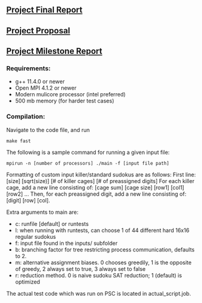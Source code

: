 ## [Project Final Report](writeups/final_report.pdf)

## [Project Proposal](writeups/project_proposal.pdf)

## [Project Milestone Report](writeups/project_milestone_report.pdf)

### Requirements:

- g++ 11.4.0 or newer
- Open MPI 4.1.2 or newer 
- Modern mulicore processor (intel preferred)
- 500 mb memory (for harder test cases)

### Compilation:
Navigate to the code file, and run 

```
make fast
```

The following is a sample command for running a given input file:

```
mpirun -n [number of processors] ./main -f [input file path]
```

Formatting of custom input killer/standard sudokus are as follows:
First line: [size] [sqrt(size)] [# of killer cages] [# of preassigned digits]
For each killer cage, add a new line consisting of: [cage sum] [cage size] [row1] [col1] [row2] ...
Then, for each preassigned digit, add a new line consisting of: [digit] [row] [col].

Extra arguments to main are:
- c: runfile [default] or runtests
- l: when running with runtests, can choose 1 of 44 different hard 16x16 regular sudokus
- f: input file found in the inputs/ subfolder
- b: branching factor for tree restricting process communication, defaults to 2.
- m: alternative assignment biases. 0 chooses greedily, 1 is the opposite of greedy, 2 always set to true, 3 always set to false
- r: reduction method. 0 is naive sudoku SAT reduction; 1 (default) is optimized

The actual test code which was run on PSC is located in actual_script.job.